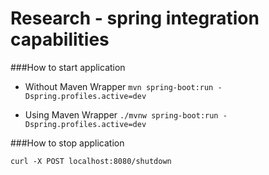Research - spring integration capabilities
==========================================

###How to start application

   - Without Maven Wrapper ```mvn spring-boot:run -Dspring.profiles.active=dev```
   
   - Using Maven Wrapper ```./mvnw spring-boot:run -Dspring.profiles.active=dev```
   
###How to stop application
```
curl -X POST localhost:8080/shutdown
```


